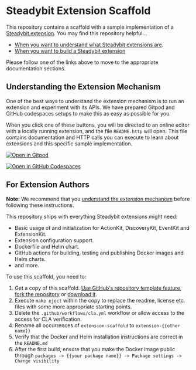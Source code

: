 # Steadybit Extension Scaffold

This repository contains a scaffold with a sample implementation of a [Steadybit extension](https://docs.steadybit.com/integrate-with-steadybit/extensions). You may find this repository helpful…

 - [When you want to understand what Steadybit extensions are](#understanding-the-extension-mechanism).
 - [When you want to build a Steadybit extension](#for-extension-authors)

Please follow one of the links above to move to the appropriate documentation sections.

## Understanding the Extension Mechanism

One of the best ways to understand the extension mechanism is to run an extension and experiment with its APIs. We have prepared Gitpod and GitHub codespaces setups to make this as easy as possible for you.

When you click one of these buttons, you will be directed to an online editor with a locally running extension, and the file `README.http` will open. This file contains documentation and HTTP calls you can execute to learn about extensions and this specific sample implementation.

[![Open in Gitpod](https://gitpod.io/button/open-in-gitpod.svg)](http://gitpod.io/#https://github.com/steadybit/extension-scaffold/blob/main/README.http)


[![Open in GitHub Codespaces](https://github.com/codespaces/badge.svg)](https://github.com/codespaces/new?hide_repo_select=true&ref=main&repo=595972094)


## For Extension Authors

**Note:** We recommend that you [understand the extension mechanism](#understanding-the-extension-mechanism) before following these instructions.

This repository ships with everything Steadybit extensions might need:
 - Basic usage of and initialization for ActionKit, DiscoveryKit, EventKit and ExtensionKit.
 - Extension configuration support.
 - Dockerfile and Helm chart.
 - GitHub actions for building, testing and publishing Docker images and Helm charts.
 - and more.

To use this scaffold, you need to:

 1. Get a copy of this scaffold. [Use GitHub's repository template feature](https://docs.github.com/en/repositories/creating-and-managing-repositories/creating-a-repository-from-a-template), [fork the repository](https://github.com/steadybit/extension-scaffold/fork) or [download it](https://github.com/steadybit/extension-scaffold/archive/refs/heads/main.zip).
 2. Execute `make eject` within the copy to replace the readme, license etc. files with some more appropriate starting points.
 3. Delete the `.github/workflows/cla.yml` workflow or allow access to the access for CLA verification.
 4. Rename all occurrences of `extension-scaffold` to `extension-{{other name}}`
 5. Verify that the Docker and Helm installation instructions are correct in the `README.md`
 6. After the first build, ensure that you make the Docker image public through `packages -> {{your package name}} -> Package settings -> Change visibility`

